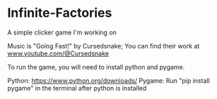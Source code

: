 # Infinite-Factories
A simple clicker game I'm working on

Music is "Going Fast!" by Cursedsnake; You can find their work at www.youtube.com/@Cursedsnake

To run the game, you will need to install python and pygame.

Python: https://www.python.org/downloads/
Pygame: Run "pip install pygame" in the terminal after python is installed
